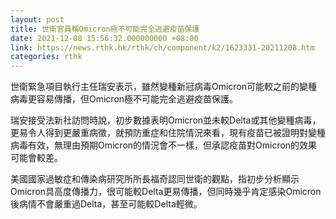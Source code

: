 ```yaml
---
layout: post
title: 世衛官員稱Omicron極不可能完全逃避疫苗保護
date: 2021-12-08 15:56:32.000000000 +08:00
link: https://news.rthk.hk/rthk/ch/component/k2/1623331-20211208.htm
categories: rthk
---
```


世衛緊急項目執行主任瑞安表示，雖然變種新冠病毒Omicron可能較之前的變種病毒更容易傳播，但Omicron極不可能完全逃避疫苗保護。

瑞安接受法新社訪問時說，初步數據表明Omicron並未較Delta或其他變種病毒，更易令人得到更嚴重病徵，就預防重症和住院情況來看，現有疫苗已被證明對變種病毒有效，無理由預期Omicron的情況會不一樣，但承認疫苗對Omicron的效果可能會較差。

美國國家過敏症和傳染病研究所所長福奇認同世衛的觀點，指初步分析顯示Omicron具高度傳播力，很可能較Delta更易傳播，但同時幾乎肯定感染Omicron後病情不會嚴重過Delta，甚至可能較Delta輕微。
